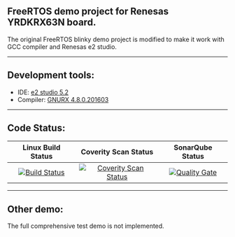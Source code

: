 ## FreeRTOS demo project for Renesas YRDKRX63N board. ##
The original FreeRTOS blinky demo project is modified to make it work with GCC compiler and Renesas e2 studio.

---

## Development tools: ##
  * IDE: [e2 studio 5.2](https://www.renesas.com/en-us/products/software-tools/tools/ide/e2studio.html)
  * Compiler: [GNURX 4.8.0.201603](https://gcc-renesas.com)

---

## Code Status: ##
|Linux Build Status|Coverity Scan Status|SonarQube Status|
|:--:|:--:|:--:|
|[![Build Status](https://travis-ci.org/GerryFerdinandus/Renesas-RX-FreeRTOS-demo-project-for-YRDKRX63N.svg?branch=master)](https://travis-ci.org/GerryFerdinandus/Renesas-RX-FreeRTOS-demo-project-for-YRDKRX63N)|[![Coverity Scan Status](https://scan.coverity.com/projects/10835/badge.svg)](https://scan.coverity.com/projects/gerryferdinandus-renesas-rx-freertos-demo-project-for-yrdkrx63n)|[![Quality Gate](https://sonarcloud.io/api/project_badges/measure?project=GerryFerdinandus%3ARenesas-RX-FreeRTOS-demo-project-for-YRDKRX63N&metric=alert_status)](https://sonarqube.com/dashboard/index/GerryFerdinandus%3ARenesas-RX-FreeRTOS-demo-project-for-YRDKRX63N)|

---

## Other demo: ##
The full comprehensive test demo is not implemented.
